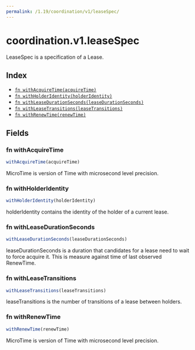 ```yaml
---
permalink: /1.19/coordination/v1/leaseSpec/
---
```


# coordination.v1.leaseSpec

LeaseSpec is a specification of a Lease.

## Index

* [`fn withAcquireTime(acquireTime)`](#fn-withacquiretime)
* [`fn withHolderIdentity(holderIdentity)`](#fn-withholderidentity)
* [`fn withLeaseDurationSeconds(leaseDurationSeconds)`](#fn-withleasedurationseconds)
* [`fn withLeaseTransitions(leaseTransitions)`](#fn-withleasetransitions)
* [`fn withRenewTime(renewTime)`](#fn-withrenewtime)

## Fields

### fn withAcquireTime

```ts
withAcquireTime(acquireTime)
```

MicroTime is version of Time with microsecond level precision.

### fn withHolderIdentity

```ts
withHolderIdentity(holderIdentity)
```

holderIdentity contains the identity of the holder of a current lease.

### fn withLeaseDurationSeconds

```ts
withLeaseDurationSeconds(leaseDurationSeconds)
```

leaseDurationSeconds is a duration that candidates for a lease need to wait to force acquire it. This is measure against time of last observed RenewTime.

### fn withLeaseTransitions

```ts
withLeaseTransitions(leaseTransitions)
```

leaseTransitions is the number of transitions of a lease between holders.

### fn withRenewTime

```ts
withRenewTime(renewTime)
```

MicroTime is version of Time with microsecond level precision.
